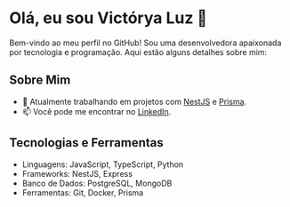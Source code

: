# Olá, eu sou Victórya Luz 👋

Bem-vindo ao meu perfil no GitHub! Sou uma desenvolvedora apaixonada por tecnologia e programação. Aqui estão alguns detalhes sobre mim:

## Sobre Mim

- 🔭 Atualmente trabalhando em projetos com [NestJS](https://nestjs.com/) e [Prisma](https://www.prisma.io/).
- 📫 Você pode me encontrar no [LinkedIn](https://www.linkedin.com/in/victorya-guimaraes/).

## Tecnologias e Ferramentas

- Linguagens: JavaScript, TypeScript, Python
- Frameworks: NestJS, Express
- Banco de Dados: PostgreSQL, MongoDB
- Ferramentas: Git, Docker, Prisma

